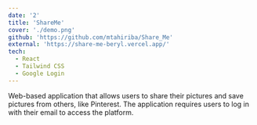 ```yaml
---
date: '2'
title: 'ShareMe'
cover: './demo.png'
github: 'https://github.com/mtahiriba/Share_Me'
external: 'https://share-me-beryl.vercel.app/'
tech:
  - React
  - Tailwind CSS
  - Google Login
---
```


Web-based application that allows users to share their pictures and save pictures from others, like Pinterest. The application requires users to log in with their email to access the platform.
